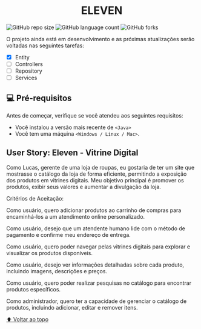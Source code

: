 <div align="center"><h1>ELEVEN</h1></div>

![GitHub repo size](https://img.shields.io/github/repo-size/iuricode/README-template?style=for-the-badge)
![GitHub language count](https://img.shields.io/github/languages/count/iuricode/README-template?style=for-the-badge)
![GitHub forks](https://img.shields.io/github/forks/iuricode/README-template?style=for-the-badge)

O projeto ainda está em desenvolvimento e as próximas atualizações serão voltadas nas seguintes tarefas:

- [x] Entity
- [ ] Controllers
- [ ] Repository
- [ ] Services

## 💻 Pré-requisitos
Antes de começar, verifique se você atendeu aos seguintes requisitos:
* Você instalou a versão mais recente de `<Java>`
* Você tem uma máquina `<Windows / Linux / Mac>`.

## User Story: Eleven - Vitrine Digital

Como Lucas, gerente de uma loja de roupas, eu gostaria de ter um site que mostrasse o catálogo da loja de forma eficiente, permitindo a exposição dos produtos em vitrines digitais. Meu objetivo principal é promover os produtos, exibir seus valores e aumentar a divulgação da loja.

Critérios de Aceitação:

Como usuário, quero adicionar produtos ao carrinho de compras para encaminhá-los a um atendimento online personalizado.

Como usuário, desejo que um atendente humano lide com o método de pagamento e confirme meu endereço de entrega.

Como usuário, quero poder navegar pelas vitrines digitais para explorar e visualizar os produtos disponíveis.

Como usuário, desejo ver informações detalhadas sobre cada produto, incluindo imagens, descrições e preços.

Como usuário, quero poder realizar pesquisas no catálogo para encontrar produtos específicos.

Como administrador, quero ter a capacidade de gerenciar o catálogo de produtos, incluindo adicionar, editar e remover itens.


[⬆ Voltar ao topo](#ELEVEN)<br>
